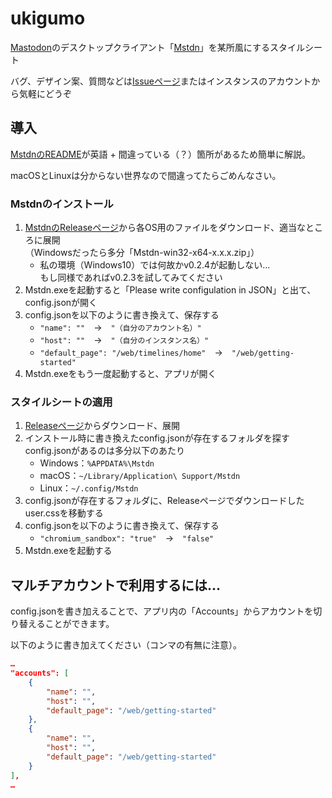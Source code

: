 # ukigumo

[Mastodon](https://github.com/tootsuite/mastodon)のデスクトップクライアント「[Mstdn](https://github.com/rhysd/Mstdn)」を某所風にするスタイルシート

バグ、デザイン案、質問などは[Issueページ](https://github.com/D9XSkeFUtRqs/ukigumo/issues)またはインスタンスのアカウントから気軽にどうぞ

## 導入

[MstdnのREADME](https://github.com/rhysd/Mstdn#readme)が英語 + 間違っている（？）箇所があるため簡単に解説。

macOSとLinuxは分からない世界なので間違ってたらごめんなさい。

### Mstdnのインストール

1. [MstdnのReleaseページ](https://github.com/rhysd/Mstdn/releases)から各OS用のファイルをダウンロード、適当なところに展開<br>（Windowsだったら多分「Mstdn-win32-x64-x.x.x.zip」）
    + 私の環境（Windows10）では何故かv0.2.4が起動しない…<br>もし同様であればv0.2.3を試してみてください
1. Mstdn.exeを起動すると「Please write configulation in JSON」と出て、config.jsonが開く
1. config.jsonを以下のように書き換えて、保存する
    + `"name": ""`　→　`"（自分のアカウント名）"`
    + `"host": ""`　→　`"（自分のインスタンス名）"`
    + `"default_page": "/web/timelines/home"`　→　`"/web/getting-started"`
1. Mstdn.exeをもう一度起動すると、アプリが開く

### スタイルシートの適用

1. [Releaseページ](https://github.com/D9XSkeFUtRqs/ukigumo/releases)からダウンロード、展開
1. インストール時に書き換えたconfig.jsonが存在するフォルダを探す<br>config.jsonがあるのは多分以下のあたり
    + Windows：`%APPDATA%\Mstdn`
    + macOS：`~/Library/Application\ Support/Mstdn`
    + Linux：`~/.config/Mstdn`
1. config.jsonが存在するフォルダに、Releaseページでダウンロードしたuser.cssを移動する
1. config.jsonを以下のように書き換えて、保存する
    + `"chromium_sandbox": "true"`　→　`"false"`
1. Mstdn.exeを起動する

## マルチアカウントで利用するには…

config.jsonを書き加えることで、アプリ内の「Accounts」からアカウントを切り替えることができます。

以下のように書き加えてください（コンマの有無に注意）。

```json:config.json
…
"accounts": [
    {
        "name": "",
        "host": "",
        "default_page": "/web/getting-started"
    },
    {
        "name": "",
        "host": "",
        "default_page": "/web/getting-started"
    }
],
…
```
